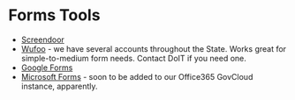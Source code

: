 # Forms Tools

- [Screendoor](https://www.dobt.co/screendoor/)
- [Wufoo](https://www.wufoo.com) - we have several accounts throughout the State. Works great for simple-to-medium form needs. Contact DoIT if you need one. 
- [Google Forms](https://www.google.com/forms/about/)
- [Microsoft Forms](https://forms.office.com) - soon to be added to our Office365 GovCloud instance, apparently.